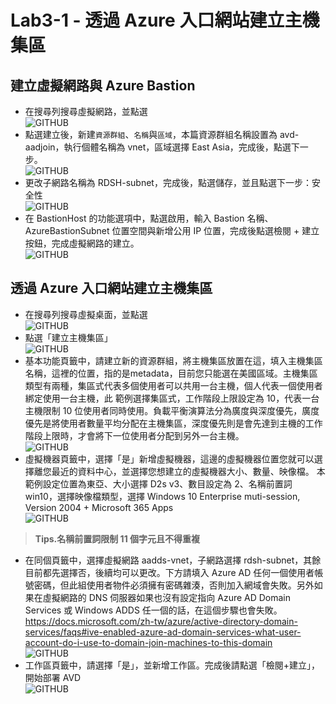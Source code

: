 # Lab3-1 - 透過 Azure 入口網站建立主機集區

## 建立虛擬網路與 Azure Bastion
 - 在搜尋列搜尋虛擬網路，並點選<br>
  ![GITHUB](https://github.com/BrianHsing/Azure-Virtual-Desktop/blob/master/Lab3/createvnet1.png "createvnet1")<br>
 - 點選建立後，新建`資源群組`、`名稱`與`區域`，本篇資源群組名稱設置為 avd-aadjoin，執行個體名稱為 vnet，區域選擇 East Asia，完成後，點選下一步。<br>
  ![GITHUB](https://github.com/BrianHsing/Azure-Virtual-Desktop/blob/master/Lab3/createvnet2.png "createvnet2")<br>
 - 更改子網路名稱為 RDSH-subnet，完成後，點選儲存，並且點選下一步：安全性<br>
  ![GITHUB](https://github.com/BrianHsing/Azure-Virtual-Desktop/blob/master/Lab3/createvnet3.png "createvnet3")<br>
 - 在 BastionHost 的功能選項中，點選啟用，輸入 Bastion 名稱、 AzureBastionSubnet 位置空間與新增公用 IP 位置，完成後點選檢閱 + 建立按鈕，完成虛擬網路的建立。<br>
  ![GITHUB](https://github.com/BrianHsing/Azure-Virtual-Desktop/blob/master/Lab3/createvnet4.png "createvnet4")<br>

## 透過 Azure 入口網站建立主機集區

 - 在搜尋列搜尋虛擬桌面，並點選<br>
  ![GITHUB](https://github.com/BrianHsing/Azure-Virtual-Desktop/blob/master/Lab1/wvd1.png "wvd1")<br>
 - 點選「建立主機集區」<br>
  ![GITHUB](https://github.com/BrianHsing/Azure-Virtual-Desktop/blob/master/Lab1/wvd2.png "wvd2")<br>
 - 基本功能頁籤中，請建立新的資源群組，將主機集區放置在這，填入主機集區名稱，這裡的位置，指的是metadata，目前您只能選在美國區域。主機集區類型有兩種，集區式代表多個使用者可以共用一台主機，個人代表一個使用者綁定使用一台主機，此
 範例選擇集區式，工作階段上限設定為 10，代表一台主機限制 10 位使用者同時使用。負載平衡演算法分為廣度與深度優先，廣度優先是將使用者數量平均分配在主機集區，深度優先則是會先達到主機的工作階段上限時，才會將下一位使用者分配到另外一台主機。<br>
  ![GITHUB](https://github.com/BrianHsing/Azure-Virtual-Desktop/blob/master/Lab1/wvd3.png "wvd3")<br>
 - 虛擬機器頁籤中，選擇「是」新增虛擬機器，這邊的虛擬機器位置您就可以選擇離您最近的資料中心，並選擇您想建立的虛擬機器大小、數量、映像檔。
本範例設定位置為東亞、大小選擇 D2s v3、數目設定為 2、名稱前置詞 win10，選擇映像檔類型，選擇 Windows 10 Enterprise muti-session, Version 2004 + Microsoft 365 Apps<br>
  ![GITHUB](https://github.com/BrianHsing/Azure-Virtual-Desktop/blob/master/Lab1/wvd4.png "wvd4")<br>
  > **Tips.名稱前置詞限制 11 個字元且不得重複** <br>
 - 在同個頁籤中，選擇虛擬網路 aadds-vnet，子網路選擇 rdsh-subnet，其餘目前都先選擇否，後續均可以更改。下方請填入 Azure AD 任何一個使用者帳號密碼，但此組使用者物件必須擁有密碼雜湊，否則加入網域會失敗。另外如果在虛擬網路的 DNS 伺服器如果也沒有設定指向 Azure AD Domain Services 或 Windows ADDS 任一個的話，在這個步驟也會失敗。<br>
  https://docs.microsoft.com/zh-tw/azure/active-directory-domain-services/faqs#ive-enabled-azure-ad-domain-services-what-user-account-do-i-use-to-domain-join-machines-to-this-domain<br>
  ![GITHUB](https://github.com/BrianHsing/Azure-Virtual-Desktop/blob/master/Lab1/wvd5.png "wvd5")<br>
 - 工作區頁籤中，請選擇「是」，並新增工作區。完成後請點選「檢閱+建立」，開始部署 AVD<br>
  ![GITHUB](https://github.com/BrianHsing/Azure-Virtual-Desktop/blob/master/Lab1/wvd6.png "wvd6")<br>